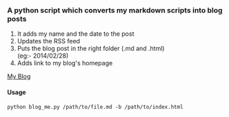 ### A python script which converts my markdown scripts into blog posts

1. It adds my name and the date to the post
2. Updates the RSS feed
3. Puts the blog post in the right folder (.md and .html)  
(eg:- 2014/02/28)
4. Adds link to my blog's homepage

[My Blog](http://anujdeshpande.com/blog)

#### Usage

	python blog_me.py /path/to/file.md -b /path/to/index.html


